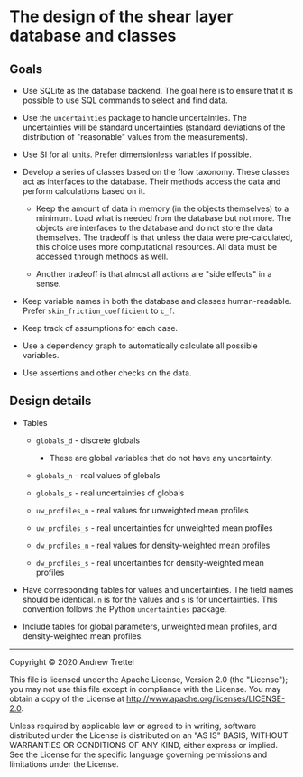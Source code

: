 The design of the shear layer database and classes
==================================================


Goals
-----

- Use SQLite as the database backend.  The goal here is to ensure that it is
  possible to use SQL commands to select and find data.

- Use the `uncertainties` package to handle uncertainties.  The uncertainties
  will be standard uncertainties (standard deviations of the distribution of
  "reasonable" values from the measurements).

- Use SI for all units.  Prefer dimensionless variables if possible.

- Develop a series of classes based on the flow taxonomy.  These classes act as
  interfaces to the database.  Their methods access the data and perform
  calculations based on it.

    - Keep the amount of data in memory (in the objects themselves) to a
      minimum.  Load what is needed from the database but not more.  The
      objects are interfaces to the database and do not store the data
      themselves.  The tradeoff is that unless the data were pre-calculated,
      this choice uses more computational resources.  All data must be accessed
      through methods as well.

    - Another tradeoff is that almost all actions are "side effects" in a
      sense.

- Keep variable names in both the database and classes human-readable.  Prefer
  `skin_friction_coefficient` to `c_f`.

- Keep track of assumptions for each case.

- Use a dependency graph to automatically calculate all possible variables.

- Use assertions and other checks on the data.


Design details
--------------

- Tables

    - `globals_d` - discrete globals

        - These are global variables that do not have any uncertainty.

    - `globals_n` - real values of globals

    - `globals_s` - real uncertainties of globals

    - `uw_profiles_n` - real values for unweighted mean profiles

    - `uw_profiles_s` - real uncertainties for unweighted mean profiles

    - `dw_profiles_n` - real values for density-weighted mean profiles

    - `dw_profiles_s` - real uncertainties for density-weighted mean profiles

- Have corresponding tables for values and uncertainties.  The field names
  should be identical.  `n` is for the values and `s` is for uncertainties.
  This convention follows the Python `uncertainties` package.

- Include tables for global parameters, unweighted mean profiles, and
  density-weighted mean profiles.


-------------------------------------------------------------------------------

Copyright © 2020 Andrew Trettel

This file is licensed under the Apache License, Version 2.0 (the "License");
you may not use this file except in compliance with the License.  You may
obtain a copy of the License at <http://www.apache.org/licenses/LICENSE-2.0>.

Unless required by applicable law or agreed to in writing, software distributed
under the License is distributed on an "AS IS" BASIS, WITHOUT WARRANTIES OR
CONDITIONS OF ANY KIND, either express or implied.  See the License for the
specific language governing permissions and limitations under the License.
